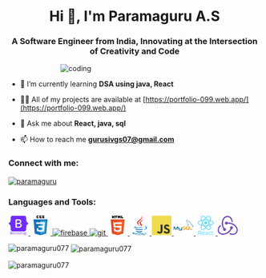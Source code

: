 
<h1 align="center">Hi 👋, I'm Paramaguru A.S</h1>
<h3 align="center">A Software Engineer from India, Innovating at the Intersection of Creativity and Code</h3>
<img align="right" alt="coding" width="400" src="https://th.bing.com/th/id/OIP.-1TIDIjxYqexj3XbI0tLzAAAAA?w=214&h=180&c=7&r=0&o=5&pid=1.7">

<p align="left"> <a href="https://twitter.com/" target="blank"><img src="https://img.shields.io/twitter/follow/?logo=twitter&style=for-the-badge" alt="" /></a> </p>

- 🌱 I’m currently learning **DSA using java, React**

- 👨‍💻 All of my projects are available at [https://portfolio-099.web.app/](https://portfolio-099.web.app/)

- 💬 Ask me about **React, java, sql**

- 📫 How to reach me **gurusivgs07@gmail.com**

<h3 align="left">Connect with me:</h3>
<p align="left">
<a href="https://www.linkedin.com/in/paramaguru-/" target="blank"><img align="center" src="https://raw.githubusercontent.com/rahuldkjain/github-profile-readme-generator/master/src/images/icons/Social/linked-in-alt.svg" alt="paramaguru" height="30" width="40" /></a>
</p>

<h3 align="left">Languages and Tools:</h3>
<p align="left"> <a href="https://getbootstrap.com" target="_blank" rel="noreferrer"> <img src="https://raw.githubusercontent.com/devicons/devicon/master/icons/bootstrap/bootstrap-plain-wordmark.svg" alt="bootstrap" width="40" height="40"/> </a> <a href="https://www.w3schools.com/css/" target="_blank" rel="noreferrer"> <img src="https://raw.githubusercontent.com/devicons/devicon/master/icons/css3/css3-original-wordmark.svg" alt="css3" width="40" height="40"/> </a> <a href="https://firebase.google.com/" target="_blank" rel="noreferrer"> <img src="https://www.vectorlogo.zone/logos/firebase/firebase-icon.svg" alt="firebase" width="40" height="40"/> </a> <a href="https://git-scm.com/" target="_blank" rel="noreferrer"> <img src="https://www.vectorlogo.zone/logos/git-scm/git-scm-icon.svg" alt="git" width="40" height="40"/> </a> <a href="https://www.w3.org/html/" target="_blank" rel="noreferrer"> <img src="https://raw.githubusercontent.com/devicons/devicon/master/icons/html5/html5-original-wordmark.svg" alt="html5" width="40" height="40"/> </a> <a href="https://www.java.com" target="_blank" rel="noreferrer"> <img src="https://raw.githubusercontent.com/devicons/devicon/master/icons/java/java-original.svg" alt="java" width="40" height="40"/> </a> <a href="https://developer.mozilla.org/en-US/docs/Web/JavaScript" target="_blank" rel="noreferrer"> <img src="https://raw.githubusercontent.com/devicons/devicon/master/icons/javascript/javascript-original.svg" alt="javascript" width="40" height="40"/> </a> <a href="https://www.mysql.com/" target="_blank" rel="noreferrer"> <img src="https://raw.githubusercontent.com/devicons/devicon/master/icons/mysql/mysql-original-wordmark.svg" alt="mysql" width="40" height="40"/> </a> <a href="https://reactjs.org/" target="_blank" rel="noreferrer"> <img src="https://raw.githubusercontent.com/devicons/devicon/master/icons/react/react-original-wordmark.svg" alt="react" width="40" height="40"/> </a> <a href="https://redux.js.org" target="_blank" rel="noreferrer"> <img src="https://raw.githubusercontent.com/devicons/devicon/master/icons/redux/redux-original.svg" alt="redux" width="40" height="40"/> </a> </p>

<p><img align="left" src="https://github-readme-stats.vercel.app/api/top-langs?username=paramaguru077&show_icons=true&locale=en&layout=compact" alt="paramaguru077" /></p>

<p>&nbsp;<img align="center" src="https://github-readme-stats.vercel.app/api?username=paramaguru077&show_icons=true&locale=en" alt="paramaguru077" /></p>

<p><img align="center" src="https://github-readme-streak-stats.herokuapp.com/?user=paramaguru077&" alt="paramaguru077" /></p>


